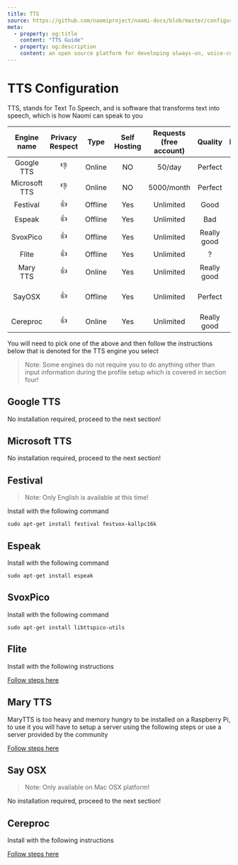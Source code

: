 ```yaml
---
title: TTS
source: https://github.com/naomiproject/naomi-docs/blob/master/configuration/tts.md
meta:
  - property: og:title
    content: "TTS Guide"
  - property: og:description
    content: an open source platform for developing always-on, voice-controlled applications
---
```


# TTS Configuration

TTS, stands for Text To Speech, and is software that transforms text into speech, which is how Naomi can speak to you

| Engine name   | Privacy Respect | Type    | Self Hosting | Requests (free account) | Quality     | Platform        |
|:-------------:|:---------------:|:-------:|:------------:|:-----------------------:|:-----------:|:---------------:|
| Google TTS    | 👎              | Online  | NO           | 50/day                  | Perfect     | Any             |
| Microsoft TTS | 👎              | Online  | NO           | 5000/month              | Perfect     | Any             |
| Festival      | 👍              | Offline | Yes          | Unlimited               | Good        | Linux 🐧        |
| Espeak        | 👍              | Offline | Yes          | Unlimited               | Bad         | Linux 🐧        |
| SvoxPico      | 👍              | Offline | Yes          | Unlimited               | Really good | Linux 🐧        |
| Flite         | 👍              | Offline | Yes          | Unlimited               | ?           | Linux 🐧        |
| Mary TTS      | 👍              | Online  | Yes          | Unlimited               | Really good | Linux 🐧        |
| SayOSX        | 👍              | Offline | Yes          | Unlimited               | Perfect     | Mac OSX only    |
| Cereproc      | 👍              | Online  | Yes          | Unlimited               | Really good | Any             |

You will need to pick one of the above and then follow the instructions below that is denoted for the TTS engine you select

>Note: Some engines do not require you to do anything other than input information during the profile setup which is covered in section four!

## Google TTS

No installation required, proceed to the next section!

## Microsoft TTS

No installation required, proceed to the next section!

## Festival

>Note: Only English is available at this time!

Install with the following command

```console
sudo apt-get install festival festvox-kallpc16k
```

## Espeak

Install with the following command

```console
sudo apt-get install espeak
```

## SvoxPico

Install with the following command

```console
sudo apt-get install libttspico-utils
```

## Flite

Install with the following instructions

[Follow steps here](http://www.festvox.org/flite/)

## Mary TTS

MaryTTS is too heavy and memory hungry to be installed on a Raspberry Pi, to use it you will have to setup a server using the following steps or use a server provided by the community

[Follow steps here](../plugins/marytts-server.html)

## Say OSX

>Note: Only available on Mac OSX platform!

No installation required, proceed to the next section!

## Cereproc

Install with the following instructions

[Follow steps here](https://www.cereproc.com/fr/products/server)

<DocPreviousVersions/>
<EditPageLink/>
